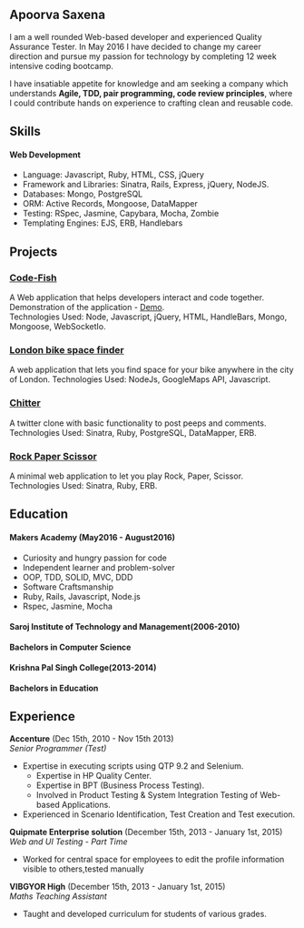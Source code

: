 ## Apoorva Saxena

I am a well rounded Web-based developer a​nd experienced Quality Assurance Tester. In May 2016 I have decided to change my career direction and pursue
my passion for technology by completing 12 week intensive coding bootcamp.​

I have insatiable appetite for knowledge and am seeking a company which understands **Agile, TDD, pair programming, code review principles​**, where I could contribute hands on
experience to crafting clean and reusable code.

## Skills

#### Web Development

- Language: Javascript, Ruby, HTML, CSS, jQuery
- Framework and Libraries: Sinatra, Rails, Express, jQuery, NodeJS.
- Databases: Mongo, PostgreSQL
- ORM: Active Records, Mongoose, DataMapper
- Testing: ​RSpec, Jasmine, Capybara, Mocha, Zombie
- Templating Engines: EJS, ERB, Handlebars


## Projects

### [Code-Fish](code-fish.herokuapp.com)
A Web application that helps developers interact and code together.  
Demonstration of the application - [Demo](https://www.youtube.com/watch?v=gpUAPkNlF04).  
Technologies Used: Node, Javascript, jQuery, HTML, HandleBars, Mongo, Mongoose, WebSocketIo.
### [London bike space finder](https://github.com/apsaxena24/london-bike-space-finder)
A web application that lets you find space for your bike anywhere in the city of London.
Technologies Used: NodeJs, GoogleMaps API, Javascript.
### [Chitter](https://chitter12.herokuapp.com/)
A twitter clone with basic functionality to post peeps and comments.  
Technologies Used: Sinatra, Ruby, PostgreSQL, DataMapper, ERB.
### [Rock Paper Scissor](https://damp-gorge-24087.herokuapp.com/)
A minimal web application to let you play Rock, Paper, Scissor.  
Technologies Used: Sinatra, Ruby, ERB.


## Education

#### Makers Academy (May2016 - August2016)

- Curiosity and hungry passion for code
- Independent learner and problem-solver
- OOP, TDD, SOLID, MVC, DDD
- Software Craftsmanship
- Ruby, Rails, Javascript, Node.js
- Rspec, Jasmine, Mocha

#### Saroj Institute of Technology and Management(2006-2010)
**Bachelors in Computer Science**

#### Krishna Pal Singh College(2013-2014)
**Bachelors in Education**


## Experience

**Accenture** (Dec 15th, 2010 - Nov 15th 2013)    
*Senior Programmer (Test)*  

  - Expertise in executing scripts using QTP 9.2 and Selenium.
	- Expertise in HP Quality Center.
 	- Expertise in BPT (Business Process Testing).
	- Involved in Product Testing & System Integration Testing of Web-based Applications.
  - Experienced in Scenario Identification, Test Creation and Test execution.


**Quipmate Enterprise solution** (December 15th, 2013 - January 1st, 2015)  
*Web and UI Testing - Part Time*  

- Worked for central space for employees to edit the profile information visible to others,tested manually

**VIBGYOR High** (December 15th, 2013 - January 1st, 2015)  
*Maths Teaching Assistant*

- Taught and developed curriculum for students of various grades.
